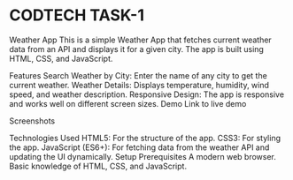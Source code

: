# CODTECH TASK-1
Weather App
This is a simple Weather App that fetches current weather data from an API and displays it for a given city. The app is built using HTML, CSS, and JavaScript.

Features
Search Weather by City: Enter the name of any city to get the current weather.
Weather Details: Displays temperature, humidity, wind speed, and weather description.
Responsive Design: The app is responsive and works well on different screen sizes.
Demo
Link to live demo

Screenshots

Technologies Used
HTML5: For the structure of the app.
CSS3: For styling the app.
JavaScript (ES6+): For fetching data from the weather API and updating the UI dynamically.
Setup
Prerequisites
A modern web browser.
Basic knowledge of HTML, CSS, and JavaScript.
